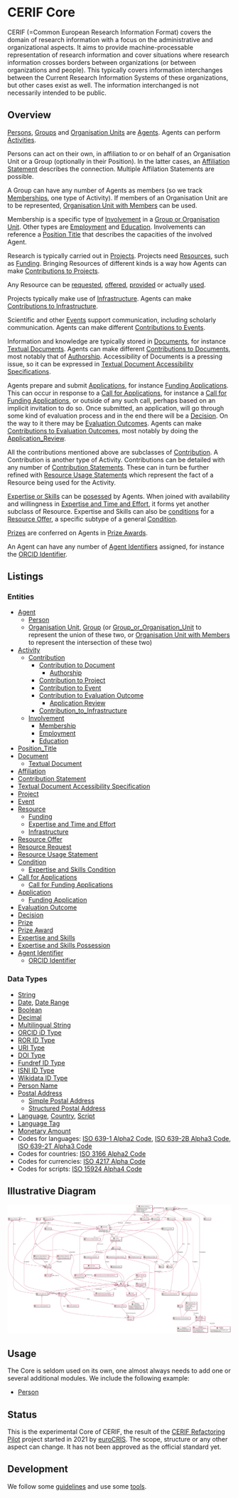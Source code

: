 # CERIF Core
CERIF (=Common European Research Information Format) covers the domain of research information with a focus on the administrative and organizational aspects.
It aims to provide machine-processable representation of research information and cover situations where research information crosses borders between organizations (or between organizations and people).
This typically covers information interchanges between the Current Research Information Systems of these organizations, but other cases exist as well.
The information interchanged is not necessarily intended to be public.

## Overview
[Persons](./entities/Person.md), [Groups](./entities/Group.md) and [Organisation Units](./entities/Organisation_Unit.md) are [Agents](./entities/Agent.md).
Agents can perform [Activities](./entities/Activity.md).

Persons can act on their own, in affiliation to or on behalf of an Organisation Unit or a Group (optionally in their Position).
In the latter cases, an [Affiliation Statement](./entities/Affiliation_Statement.md) describes the connection. Multiple Affilation Statements are possible.

A Group can have any number of Agents as members (so we track [Memberships](./entities/Membership.md), one type of Activity).
If members of an Organisation Unit are to be represented, [Organisation Unit with Members](./entities/Organisation_Unit_with_Members.md) can be used.

Membership is a specific type of [Involvement](./entities/Involvement.md) in a [Group or Organisation Unit](./entities/Group_or_Organisation_Unit.md).
Other types are [Employment](./entities/Employment.md) and [Education](./entities/Education.md).
Involvements can reference a [Position Title](./entities/Position_Title.md) that describes the capacities of the involved Agent.

Research is typically carried out in [Projects](./entities/Project.md). 
Projects need [Resources](./entities/Resource.md), such as [Funding](./entities/Funding.md).
Bringing Resources of different kinds is a way how Agents can make [Contributions to Projects](./entities/Contribution_to_Project.md).

Any Resource can be [requested](./entities/Resource_Request.md), 
[offered](./entities/Resource_Offer.md), 
[provided](./entities/Contribution_Statement.md) or 
actually [used](./entities/Resource_Usage_Statement.md).

Projects typically make use of [Infrastructure](./entities/Infrastructure.md).
Agents can make [Contributions to Infrastructure](./entities/Contribution_to_Infrastructure.md).

Scientific and other [Events](./entities/Event.md) support communication, including scholarly communication. 
Agents can make different [Contributions to Events](./entities/Contribution_to_Event.md).

Information and knowledge are typically stored in [Documents](./entities/Document.md), for instance [Textual Documents](./entities/Textual_Document.md).
Agents can make different [Contributions to Documents](./entities/Contribution_to_Document.md), most notably that of [Authorship](./entities/Authorship.md).
Accessibility of Documents is a pressing issue, so it can be expressed in [Textual Document Accessibility Specifications](./entities/Textual_Document_Accessibility_Specification.md).

Agents prepare and submit [Applications](./entities/Application.md), for instance [Funding Applications](./entities/Funding_Application.md).
This can occur in response to a [Call for Applications](./entities/Call_for_Applications.md), for instance a [Call for Funding Applications](./entities/Call_for_Funding_Applications.md), or outside of any such call, perhaps based on an implicit invitation to do so.
Once submitted, an application, will go through some kind of evaluation process and in the end there will be a [Decision](./entities/Decision.md).
On the way to it there may be [Evaluation Outcomes](./entities/Evaluation_Outcome.md).
Agents can make [Contributions to Evaluation Outcomes](./entities/Contribution_to_Evaluation_Outcome.md), most notably by doing the [Application_Review](./entities/Application_Review.md).

All the contributions mentioned above are subclasses of [Contribution](./entities/Contribution.md).
A Contribution is another type of Activity.
Contributions can be detailed with any number of [Contribution Statements](./entities/Contribution_Statement.md).
These can in turn be further refined with [Resource Usage Statements](./entities/Resource_Usage_Statement.md) which represent the fact of a Resource being used for the Activity.

[Expertise or Skills](./entities/Expertise_and_Skills.md) can be [posessed](./entities/Expertise_and_Skills_Possession.md) by Agents.
When joined with availability and willingness in [Expertise and Time and Effort](./entities/Expertise_and_Time_and_Effort.md), it forms yet another subclass of Resource.
Expertise and Skills can also be [conditions](./entities/Expertise_and_Skills_Condition.md) for a [Resource Offer](./entities/Resource_Offer.md),
a specific subtype of a general [Condition](./entities/Condition.md).

[Prizes](./entities/Prize.md) are conferred on Agents in [Prize Awards](./entities/Prize_Award.md).

An Agent can have any number of [Agent Identifiers](./entities/Agent_Identifier.md) assigned,
for instance the [ORCID Identifier](./entities/ORCID_Identifier.md).

## Listings

### Entities
* [Agent](./entities/Agent.md)
  * [Person](./entities/Person.md)
  * [Organisation Unit](./entities/Organisation_Unit.md), [Group](./entities/Group.md) (or [Group_or_Organisation_Unit](./entities/Group_or_Organisation_Unit.md) to represent the union of these two, or [Organisation Unit with Members](./entities/Organisation_Unit_with_Members.md) to represent the intersection of these two)
* [Activity](./entities/Activity.md)
  * [Contribution](./entities/Contribution.md)
    * [Contribution to Document](./entities/Contribution_to_Document.md)    
      * [Authorship](./entities/Authorship.md)
    * [Contribution to Project](./entities/Contribution_to_Project.md)
    * [Contribution to Event](./entities/Contribution_to_Event.md)
    * [Contribution to Evaluation Outcome](./entities/Contribution_to_Evaluation_Outcome.md)
      * [Application Review](./entities/Application_Review.md)
    * [Contribution_to_Infrastructure](./entities/Contribution_to_Infrastructure.md)
  * [Involvement](./entities/Involvement.md)
    * [Membership](./entities/Membership.md)
    * [Employment](./entities/Employment.md)
    * [Education](./entities/Education.md)
* [Position_Title](./entities/Position_Title.md)
* [Document](./entities/Document.md)
  * [Textual Document](./entities/Textual_Document.md)
* [Affiliation](./entities/Affiliation_Statement.md)
* [Contribution Statement](./entities/Contribution_Statement.md)
* [Textual Document Accessibility Specification](./entities/Textual_Document_Accessibility_Specification.md)
* [Project](./entities/Project.md)
* [Event](./entities/Event.md)
* [Resource](./entities/Resource.md)
  * [Funding](./entities/Funding.md)
  * [Expertise and Time and Effort](./entities/Expertise_and_Time_and_Effort.md)
  * [Infrastructure](./entities/Infrastructure.md)
* [Resource Offer](./entities/Resource_Offer.md)
* [Resource Request](./entities/Resource_Request.md)
* [Resource Usage Statement](./entities/Resource_Usage_Statement.md)
* [Condition](./entities/Condition.md)
  * [Expertise and Skills Condition](./entities/Expertise_and_Skills_Condition.md)
* [Call for Applications](./entities/Call_for_Applications.md)
  * [Call for Funding Applications](./entities/Call_for_Funding_Applications.md)
* [Application](./entities/Application.md)
  * [Funding Application](./entities/Funding_Application.md) 
* [Evaluation Outcome](./entities/Evaluation_Outcome.md)
* [Decision](./entities/Decision.md) 	
* [Prize](./entities/Prize.md)
* [Prize Award](./entities/Prize_Award.md)
* [Expertise and Skills](./entities/Expertise_and_Skills.md)
* [Expertise and Skills Possession](./entities/Expertise_and_Skills_Possession.md)
* [Agent Identifier](./entities/Agent_Identifier.md)
  * [ORCID Identifier](./entities/ORCID_Identifier.md)

### Data Types
* [String](./datatypes/String.md)
* [Date](./datatypes/Date.md), [Date Range](./datatypes/Date_Range.md)
* [Boolean](./datatypes/Boolean.md)
* [Decimal](./datatypes/Decimal.md)
* [Multilingual String](./datatypes/Multilingual_String.md)
* [ORCID iD Type](./datatypes/ORCID_iD.md)
* [ROR ID Type](./datatypes/ROR_ID.md)
* [URI Type](./datatypes/URI.md)
* [DOI Type](./datatypes/DOI.md)
* [Fundref ID Type](./datatypes/Fundref_ID.md)
* [ISNI ID Type](./datatypes/ISNI_ID.md)
* [Wikidata ID Type](./datatypes/Wikidata_ID.md)
* [Person Name](./datatypes/Person_Name.md)
* [Postal Address](./datatypes/Postal_Address.md)
  * [Simple Postal Address](./datatypes/Simple_Postal_Address.md)
  * [Structured Postal Address](./datatypes/Structured_Postal_Address.md)
* [Language](./datatypes/Language.md), [Country](./datatypes/Country.md), [Script](./datatypes/Script.md)
* [Language Tag](./datatypes/Language_Tag.md)
* [Monetary Amount](./datatypes/Monetary_Amount.md)
* Codes for languages: [ISO 639-1 Alpha2 Code](./datatypes/ISO_639_1_Alpha2_Code.md), [ISO 639-2B Alpha3 Code](./datatypes/ISO_639_2B_Alpha3_Code.md), [ISO 639-2T Alpha3 Code](./datatypes/ISO_639_2T_Alpha3_Code.md)
* Codes for countries: [ISO 3166 Alpha2 Code](./datatypes/ISO_3166_Alpha2_Code.md)
* Codes for currencies: [ISO 4217 Alpha Code](./datatypes/ISO_4217_Alpha_Code.md)
* Codes for scripts: [ISO 15924 Alpha4 Code](./datatypes/ISO_15924_Alpha4_Code.md)

## Illustrative Diagram
![The CERIF Core diagram](./diagrams/core.svg)

## Usage
The Core is seldom used on its own, one almost always needs to add one or several additional modules.
We include the following example:
* [Person](./examples/Person_Example1.md)

## Status
This is the experimental Core of CERIF, 
the result of the [CERIF Refactoring Pilot](https://www.eurocris.org/cerif-refactoring-project-introduction) project 
started in 2021 by [euroCRIS](https://www.eurocris.org/).
The scope, structure or any other aspect can change.
It has not been approved as the official standard yet.

## Development
We follow some [guidelines](./guidelines#cerif-guidelines) and use some [tools](./tools#cerif-core-tools).